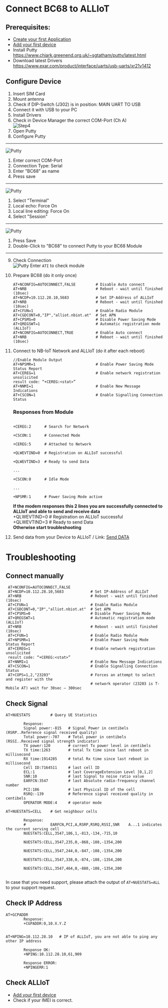 # Connect BC68 to ALLIoT

## Prerequisites:  
* [Create your first Application](../01&#32;Create&#32;first&#32;Application.md)
* [Add your first device](../02&#32;Add&#32;first&#32;device.md)
* Install Putty   
  https://www.chiark.greenend.org.uk/~sgtatham/putty/latest.html
* Download latest Drivers  
  https://www.exar.com/product/interface/uarts/usb-uarts/xr21v1412

## Configure Device
1. Insert SIM Card
2. Mount antenna
3. Check if DIP-Switch (J302) is in position: MAIN UART TO USB
4. Connect it with USB to your PC
5. Install Drivers
6. Check in Device Manager the correct COM-Port (Ch A)  
   ![Step4](../images/BC68_Step1.png)
7. Open Putty
8. Configure Putty  
---
   ![Putty](../images/BC68_Putty_Step1.png)  
   1. Enter correct COM-Port
   3. Connection Type: Serial
   4. Enter "BC68" as name
   5. Press save
---
   ![Putty](../images/BC68_Putty_Step2.png)  
   1. Select "Terminal"
   2. Local echo: Force On
   3. Local line editing: Force On
   4. Select "Session"
---
   ![Putty](../images/BC68_Putty_Step3.png)  
   1. Press Save
   2. Double-Click to "BC68" to connect Putty to your BC68 Module  
---

9. Check Connection  
  ![Putty](../images/BC68_Putty_Step4.png) 
  Enter `ATI` to check module

10. Prepare BC68  (do it only once)
    ```
    AT+NCONFIG=AUTOCONNECT,FALSE         # Disable Auto connect
    AT+NRB                               # Reboot - wait until finished (10sec)
    AT+NCDP=10.112.28.10,5683            # Set IP-Address of ALLIoT
    AT+NRB                               # Reboot - wait until finished (10sec)
    AT+CFUN=1                            # Enable Radio Module
    AT+CGDCONT=0,"IP","alliot.nbiot.at"  # Set APN
    AT+CPSMS=0                           # Disable Power Saving Mode
    AT+QREGSWT=1                         # Automatic registration mode (ALLIoT)
    AT+NCONFIG=AUTOCONNECT,TRUE          # Enable Auto connect
    AT+NRB                               # Reboot - wait until finished (10sec)
    ```
11. Connect to NB-IoT Network and ALLIoT (do it after each reboot) 
     ```
    //Enable Module Output
    AT+NPSMR=1                           # Enable Power Saving Mode Status Report
    AT+CEREG=1                           # Enable network registration unsolicited 
    result code: “+CEREG:<stat>”
    AT+NNMI=1                            # Enable New Message Indications
    AT+CSCON=1                           # Enable Signalling Connection Status
    ```
    ### Responses from Module
    ```

    +CEREG:2      # Search for Network  

    +CSCON:1      # Connected Mode

    +CEREG:5      # Attached to Network

    +QLWEVTIND=0  # Registration on ALLIoT successful

    +QLWEVTIND=3  # Ready to send Data

    ...

    +CSCON:0      # Idle Mode

    ...

    +NPSMR:1      # Power Saving Mode active

    ```  

    **If the modem responses this 2 lines you are successfully connected to ALLIoT and able to send and receive data**  
    +QLWEVTIND=0  # Registration on ALLIoT successful  
    +QLWEVTIND=3  # Ready to send Data  
    **Otherwise start troubleshooting**

12. Send data from your Device to ALLIoT  / Link: [Send DATA](Send_Data_BC68.md)

# Troubleshooting

## Connect manually
   ```
    AT+NCONFIG=AUTOCONNECT,FALSE
    AT+NCDP=10.112.28.10,5683            # Set IP-Address of ALLIoT
    AT+NRB                               # Reboot - wait until finished (10sec)
    AT+CFUN=1                            # Enable Radio Module
    AT+CGDCONT=0,"IP","alliot.nbiot.at"  # Set APN
    AT+CPSMS=0                           # Disable Power Saving Mode
    AT+QREGSWT=1                         # Automatic registration mode (ALLIoT)
    AT+NRB                               # Reboot - wait until finished (10sec)
    AT+CFUN=1                            # Enable Radio Module
    AT+NPSMR=1                           # Enable Power Saving Mode Status Report
    AT+CEREG=1                           # Enable network registration unsolicited 
    result code: “+CEREG:<stat>”
    AT+NNMI=1                            # Enable New Message Indications
    AT+CSCON=1                           # Enable Signalling Connection Status
    AT+COPS=1,2,"23203"                  # Forces an attempt to select and register with the
                                         # network operator (23203 is T-Mobile AT) wait for 30sec – 300sec 
   ```


## Check Signal
```
AT+NUESTATS         # Query UE Statistics

        Response:
        Signal power:-815   # Signal Power in centibels (RSRP..Reference signal received quality)
        Total power:-707    # Total power in centibels  (RSSI..Received signal strength indicator)
        TX power:120        # current Tx power level in centibels
        TX time:1263        # total Tx time since last reboot in millisecond
        RX time:1914285     # total Rx time since last reboot in millisecond
        Cell ID:7164511     # last cell ID
        ECL:1               # last CoverageExtension Level [0,1,2]
        SNR:10              # last Signal to noise ratio value
        EARFCN:3547         # last Absolute radio-frequency channel number 
        PCI:186             # last Physical ID of the cell 
        RSRQ:-139           # Reference signal received quality in centibels
        OPERATOR MODE:4     # operator mode

AT+NUESTATS=CELL    # Get neighbour cells

        Response:
        #           EARFCN,PCI,A,RSRP,RSRQ,RSSI,SNR    A...1 indicates the current serving cell
        NUESTATS:CELL,3547,186,1,-813,-134,-715,10

        NUESTATS:CELL,3547,235,0,-868,-108,-1354,200

        NUESTATS:CELL,3547,244,0,-847,-108,-1354,200

        NUESTATS:CELL,3547,338,0,-874,-108,-1354,200

        NUESTATS:CELL,3547,464,0,-880,-108,-1354,200
    
```  

In case that you need support, please attach the output of `AT+NUESTATS=ALL` to your support request.

## Check IP Address
``` 
AT+GCPADDR
        Response:
        +CGPADDR:0,10.X.Y.Z


AT+NPING=10.112.28.10   # IP of ALLIoT, you are not able to ping any other IP address

        Response OK:
        +NPING:10.112.28.10,61,909

        Response ERROR:
        +NPINGERR:1
```

## Check ALLIoT  
* [Add your first device](../02&#32;Add&#32;first&#32;device.md)
* Check if your IMEI is correct.


